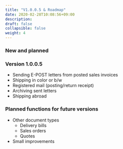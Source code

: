 ```yaml
---
title: "V1.0.0.5 & Roadmap"
date: 2020-02-28T10:08:56+09:00
description: 
draft: false
collapsible: false
weight: 4
---
```


### New and planned

### Version 1.0.0.5
- Sending E-POST letters from posted sales invoices
- Shipping in color or b/w
- Registered mail (posting/return receipt)
- Archiving sent letters
- Shipping abroad

### Planned functions for future versions
- Other document types
    - Delivery bills
    - Sales orders
    - Quotes
- Small improvements
